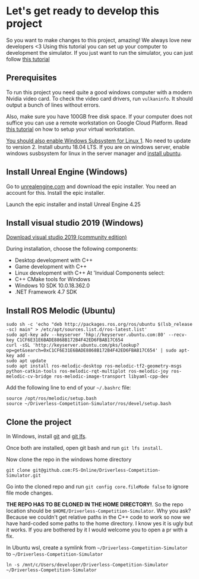 # Let's get ready to develop this project
So you want to make changes to this project, amazing! We always love new developers <3
Using this tutorial you can set up your computer to development the simulator. 
If you just want to run the simulator, you can just follow [this tutorial](get-ready-to-simulate.md)

## Prerequisites
To run this project you need quite a good windows computer with a modern Nvidia video card.
To check the video card drivers, run `vulkaninfo`. It should output a bunch of lines without errors.

Also, make sure you have 100GB free disk space. 
If your computer does not suffice you can use a remote workstation on Google Cloud Platform.
Read [this tutorial](gcp-remote-workstation.md) on how to setup your virtual workstation.

[You should also enable Windows Subsystem for Linux 1](https://docs.microsoft.com/en-us/windows/wsl/install-win10). 
No need to update to version 2.
Install ubuntu 18.04 LTS.
If you are on windows server, enable windows susbsystem for linux in the server manager and [install ubuntu](https://docs.microsoft.com/en-us/windows/wsl/install-on-server#download-a-linux-distribution).

## Install Unreal Engine (Windows)
Go to [unrealengine.com](https://www.unrealengine.com/) and download the epic installer.
You need an account for this.
Install the epic installer.

Launch the epic installer and install Unreal Engine 4.25

## Install visual studio 2019 (Windows)
[Download visual studio 2019 (community edition)](https://visualstudio.microsoft.com/vs/)

During installation, choose the following components:
* Desktop development with C++
* Game development with C++
* Linux development with C++
At 'Invidual Components select:
* C++ CMake tools for Windows
* Windows 10 SDK 10.0.18.362.0
* .NET Framework 4.7 SDK

## Install ROS Melodic (Ubuntu)

```
sudo sh -c 'echo "deb http://packages.ros.org/ros/ubuntu $(lsb_release -sc) main" > /etc/apt/sources.list.d/ros-latest.list'
sudo apt-key adv --keyserver 'hkp://keyserver.ubuntu.com:80' --recv-key C1CF6E31E6BADE8868B172B4F42ED6FBAB17C654
curl -sSL 'http://keyserver.ubuntu.com/pks/lookup?op=get&search=0xC1CF6E31E6BADE8868B172B4F42ED6FBAB17C654' | sudo apt-key add -
sudo apt update
sudo apt install ros-melodic-desktop ros-melodic-tf2-geometry-msgs python-catkin-tools ros-melodic-rqt-multiplot ros-melodic-joy ros-melodic-cv-bridge ros-melodic-image-transport libyaml-cpp-dev
```

Add the following line to end of your `~/.bashrc` file:
```
source /opt/ros/melodic/setup.bash
source ~/Driverless-Competition-Simulator/ros/devel/setup.bash
```

## Clone the project

In Windows, install [git](https://git-scm.com/download/win) and [git lfs](https://git-lfs.github.com/).

Once both are installed, open git bash and run `git lfs install`.

Now clone the repo in the windows home directory 
```
git clone git@github.com:FS-Online/Driverless-Competition-Simulator.git
```

Go into the cloned repo and run `git config core.fileMode false` to ignore file mode changes.

**THE REPO HAS TO BE CLONED IN THE HOME DIRECTORY!**. So the repo location should be `$HOME/Driverless-Competition-Simulator`.
Why you ask? Because we couldn't get relative paths in the C++ code to work so now we have hard-coded some paths to the home directory.
I know yes it is ugly but it works. If you are bothered by it I would welcome you to open a pr with a fix.

In Ubuntu wsl, create a symlink from `~/Driverless-Competition-Simulator` to `~/Driverless-Competition-Simulator`
```
ln -s /mnt/c/Users/developer/Driverless-Competition-Simulator ~/Driverless-Competition-Simulator
```
